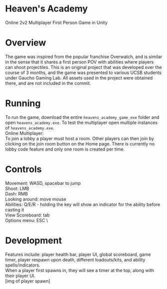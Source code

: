 # Heaven's Academy
Online 2v2 Multiplayer First Person Game in Unity

# Overview
The game was inspired from the popular franchise Overwatch, and is similar in the sense that it shares a first person POV with abilities where players can shoot projectiles. This is an original project that was developed over the course of 3 months, and the game was presented to various UCSB students under Gaucho Gaming Lab. All assets used in the project were obtained there, and are not included in the commit.

# Running
To run the game, download the entire `heavens_academy_game_exe` folder and open `heavens_academy.exe`. To test the multiplayer open multiple instances of `heavens_academy.exe`. \
Online Multiplayer: \
To join a lobby a player must host a room. Other players can then join by clicking on the join room button on the Home page. There is currently no lobby code feature and only one room is created per time. 

# Controls
Movement: WASD, spacebar to jump\
Shoot: LMB \
Dash: RMB \
Looking around: move mouse \
Abilities: Q/E/R - holding the key will show an indicator for the ability before casting it \
View Scoreboard: tab \
Options menu: ESC \

# Development
Features include: player health bar, player UI, global scoreboard, game timer, player respawn upon death, different loadouts/kits, and ability spells/indicators. \
When a player first spawns in, they will see a timer at the top, along with their player UI. \
[img of player spawn] 


